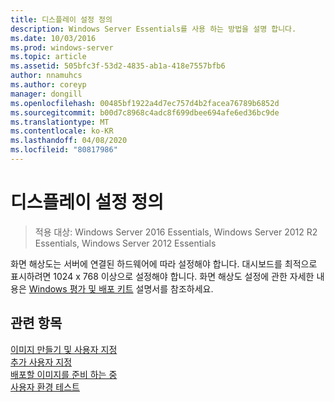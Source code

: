 ```yaml
---
title: 디스플레이 설정 정의
description: Windows Server Essentials를 사용 하는 방법을 설명 합니다.
ms.date: 10/03/2016
ms.prod: windows-server
ms.topic: article
ms.assetid: 505bfc3f-53d2-4835-ab1a-418e7557bfb6
author: nnamuhcs
ms.author: coreyp
manager: dongill
ms.openlocfilehash: 00485bf1922a4d7ec757d4b2facea76789b6852d
ms.sourcegitcommit: b00d7c8968c4adc8f699dbee694afe6ed36bc9de
ms.translationtype: MT
ms.contentlocale: ko-KR
ms.lasthandoff: 04/08/2020
ms.locfileid: "80817986"
---
```

# <a name="define-display-settings"></a>디스플레이 설정 정의

>적용 대상: Windows Server 2016 Essentials, Windows Server 2012 R2 Essentials, Windows Server 2012 Essentials

화면 해상도는 서버에 연결된 하드웨어에 따라 설정해야 합니다. 대시보드를 최적으로 표시하려면 1024 x 768 이상으로 설정해야 합니다. 화면 해상도 설정에 관한 자세한 내용은 [Windows 평가 및 배포 키트](https://go.microsoft.com/fwlink/?LinkId=248694) 설명서를 참조하세요.  
  
## <a name="see-also"></a>관련 항목  
 [이미지  만들기 및 사용자 지정](Creating-and-Customizing-the-Image.md)  
 [추가 사용자 지정](Additional-Customizations.md)   
 [배포할 이미지를 준비 하는 중](Preparing-the-Image-for-Deployment.md)   
 [사용자 환경 테스트](Testing-the-Customer-Experience.md)